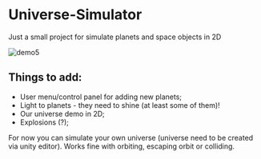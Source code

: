 # Universe-Simulator
Just a small project for simulate planets and space objects in 2D



![demo5](https://user-images.githubusercontent.com/20907620/208253148-f642d9cc-a51d-4f34-815e-dcced04481d5.gif)


## Things to add:
* User menu/control panel for adding new planets;
* Light to planets - they need to shine (at least some of them)!
* Our universe demo in 2D;
* Explosions (?);


For now you can simulate your own universe (universe need to be created via unity editor). Works fine with orbiting, escaping orbit or colliding. 
